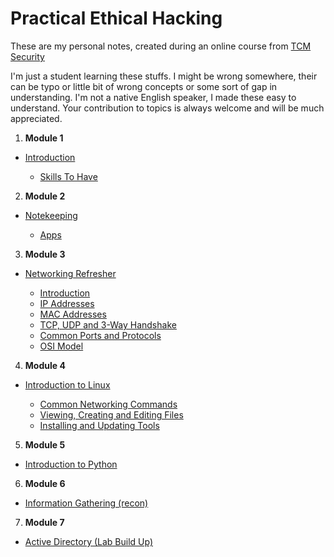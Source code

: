 # Practical Ethical Hacking
These are my personal notes, created during an online course from [TCM Security](https://tcm-sec.com/about)

I'm just a student learning these stuffs. I might be wrong somewhere, their can be typo or little bit of wrong concepts or some sort of gap in understanding.
I'm not a native English speaker, I made these easy to understand.
Your contribution to topics is always welcome and will be much appreciated.

1. **Module 1**
- [Introduction](https://github.com/id-rsa/practicalEthicalHacking/tree/main/intro)

  - [Skills To Have](https://github.com/id-rsa/practicalEthicalHacking/blob/main/intro/skillsToHave.md)

2. **Module 2**
- [Notekeeping](https://github.com/id-rsa/practicalEthicalHacking/tree/main/noteTaking)
  
  - [Apps](https://github.com/id-rsa/practicalEthicalHacking/blob/main/noteTaking/apps.md)

3. **Module 3**
- [Networking Refresher](https://github.com/id-rsa/practicalEthicalHacking/tree/main/refreshNetworking)

  - [Introduction](https://github.com/id-rsa/practicalEthicalHacking/blob/main/refreshNetworking/intro.md)
  - [IP Addresses](https://github.com/id-rsa/practicalEthicalHacking/blob/main/refreshNetworking/ipAddresses.md)
  - [MAC Addresses](https://github.com/id-rsa/practicalEthicalHacking/blob/main/refreshNetworking/macAddresses.md)
  - [TCP, UDP and 3-Way Handshake](https://github.com/id-rsa/practicalEthicalHacking/blob/main/refreshNetworking/tcpUdpAndHandshake.md)
  - [Common Ports and Protocols](https://github.com/id-rsa/practicalEthicalHacking/blob/main/refreshNetworking/commonPortsAndProtocols.md)
  - [OSI Model](https://github.com/id-rsa/practicalEthicalHacking/blob/main/refreshNetworking/osiModel.md)

4. **Module 4**
- [Introduction to Linux](https://github.com/id-rsa/practicalEthicalHacking/tree/main/linuxIntro)

  - [Common Networking Commands](https://github.com/id-rsa/practicalEthicalHacking/blob/main/linuxIntro/commonNetworkingCommands.md)
  - [Viewing, Creating and Editing Files](https://github.com/id-rsa/practicalEthicalHacking/blob/main/linuxIntro/viewingCreatingAndEditingFiles.md)
  - [Installing and Updating Tools](https://github.com/id-rsa/practicalEthicalHacking/blob/main/linuxIntro/installingAndUpdatingTools.md)

5. **Module 5**
- [Introduction to Python](https://github.com/id-rsa/practicalEthicalHacking/tree/main/pythonIntro)

6. **Module 6**
- [Information Gathering (recon)](https://github.com/id-rsa/practicalEthicalHacking/tree/main/informationGathering(recon))

7. **Module 7**
- [Active Directory (Lab Build Up)](https://github.com/h3x0r-official/practicalEthicalHacking/tree/main/activeDirectory)

